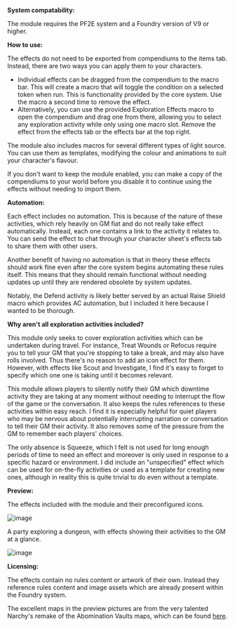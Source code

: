 **System compatability:**

The module requires the PF2E system and a Foundry version of V9 or higher.

**How to use:**

The effects do not need to be exported from compendiums to the items tab. 
Instead, there are two ways you can apply them to your characters.
- Individual effects can be dragged from the compendium to the macro bar. This will create a macro that will toggle the condition on a selected token when run. This is functionality provided by the core system. Use the macro a second time to remove the effect.
- Alternatively, you can use the provided Exploration Effects macro to open the compendium and drag one from there, allowing you to select any exploration activity while only using one macro slot. Remove the effect from the effects tab or the effects bar at the top right.

The module also includes macros for several different types of light source. You can use them as templates, modifying the colour and animations to suit your character's flavour.

If you don't want to keep the module enabled, you can make a copy of the compendiums to your world before you disable it to continue using the effects without needing to import them.

**Automation:**

Each effect includes no automation. This is because of the nature of these activities, which rely heavily on GM fiat and do not really take effect automatically. Instead, each one contains a link to the activity it relates to. You can send the effect to chat through your character sheet's effects tab to share them with other users.

Another benefit of having no automation is that in theory these effects should work fine even after the core system begins automating these rules itself. This means that they should remain functional without needing updates up until they are rendered obsolete by system updates.

Notably, the Defend activity is likely better served by an actual Raise Shield macro which provides AC automation, but I included it here because I wanted to be thorough.

**Why aren't all exploration activities included?**

This module only seeks to cover exploration activities which can be undertaken during travel. For instance, Treat Wounds or Refocus require you to tell your GM that you're stopping to take a break, and may also have rolls involved. Thus there's no reason to add an icon effect for them. However, with effects like Scout and Investigate, I find it's easy to forget to specify which one one is taking until it becomes relevant. 

This module allows players to silently notify their GM which downtime activity they are taking at any moment without needing to interrupt the flow of the game or the conversation. It also keeps the rules references to these activities within easy reach. I find it is especially helpful for quiet players who may be nervous about potentially interrupting narration or conversation to tell their GM their activity. It also removes some of the pressure from the GM to remember each players' choices.

The only absence is Squeeze, which I felt is not used for long enough periods of time to need an effect and moreover is only used in response to a specific hazard or environment. I did include an "unspecified" effect which can be used for on-the-fly activities or used as a template for creating new ones, although in reality this is quite trivial to do even without a template.

**Preview:**

The effects included with the module and their preconfigured icons.

![image](https://github.com/silvative/pf2e-exploration-effects/blob/documentation/Preview1.png)

A party exploring a dungeon, with effects showing their activities to the GM at a glance.

![image](https://github.com/silvative/pf2e-exploration-effects/blob/documentation/Preview2.png)

**Licensing:**

The effects contain no rules content or artwork of their own. Instead they reference rules content and image assets which are already present within the Foundry system. 

The excellent maps in the preview pictures are from the very talented Narchy's remake of the Abomination Vaults maps, which can be found [here](https://foundryvtt.com/packages/av-maps-remake-by-narchy).
